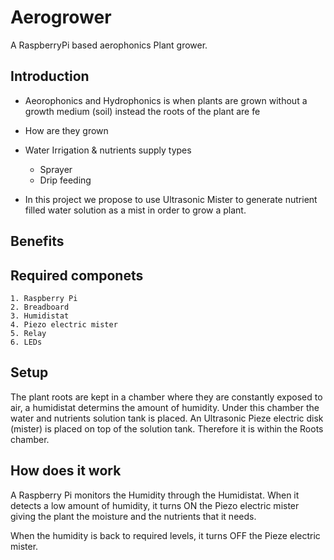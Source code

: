 # Aerogrower
A RaspberryPi based aerophonics Plant grower. 

## Introduction
 - Aeorophonics and Hydrophonics is when plants are grown without a growth medium (soil) instead the roots of the plant are fe

 - How are they grown
 
 - Water Irrigation & nutrients supply types
    - Sprayer
    - Drip feeding

 - In this project we propose to use Ultrasonic Mister to generate nutrient filled water solution as a mist in order to grow a plant.

 ## Benefits

 ## Required componets
    1. Raspberry Pi
    2. Breadboard
    3. Humidistat
    4. Piezo electric mister
    5. Relay
    6. LEDs


 ## Setup
The plant roots are kept in a chamber where they are constantly exposed to air, a humidistat determins the amount of humidity.
Under this chamber the water and nutrients solution tank is placed.
An Ultrasonic Pieze electric disk (mister) is placed on top of the solution tank. Therefore it is within the  Roots chamber.

## How does it work

   A Raspberry Pi monitors the Humidity through the Humidistat. When it detects a low amount of humidity, it turns ON the Piezo electric mister giving the plant the moisture and the nutrients that it needs.

   When the humidity is back to required levels, it turns OFF the Pieze electric mister. 

